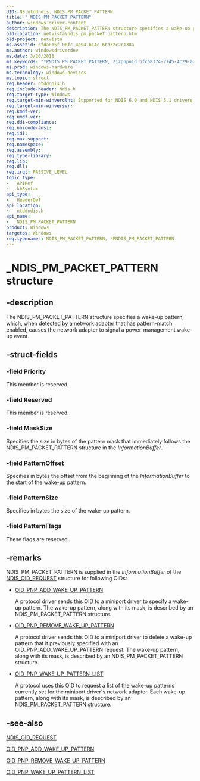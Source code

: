 ```yaml
---
UID: NS:ntddndis._NDIS_PM_PACKET_PATTERN
title: "_NDIS_PM_PACKET_PATTERN"
author: windows-driver-content
description: The NDIS_PM_PACKET_PATTERN structure specifies a wake-up pattern, which, when detected by a network adapter that has pattern-match enabled, causes the network adapter to signal a power-management wake-up event.
old-location: netvista\ndis_pm_packet_pattern.htm
old-project: netvista
ms.assetid: dfda0b5f-06fc-4e94-b14c-6bd32c2c138a
ms.author: windowsdriverdev
ms.date: 3/26/2018
ms.keywords: "*PNDIS_PM_PACKET_PATTERN, 212pnpoid_bfc58374-2745-4c29-a2ac-b7ef864aa710.xml, NDIS_PM_PACKET_PATTERN, NDIS_PM_PACKET_PATTERN structure [Network Drivers Starting with Windows Vista], PNDIS_PM_PACKET_PATTERN, PNDIS_PM_PACKET_PATTERN structure pointer [Network Drivers Starting with Windows Vista], _NDIS_PM_PACKET_PATTERN, netvista.ndis_pm_packet_pattern, ntddndis/NDIS_PM_PACKET_PATTERN, ntddndis/PNDIS_PM_PACKET_PATTERN"
ms.prod: windows-hardware
ms.technology: windows-devices
ms.topic: struct
req.header: ntddndis.h
req.include-header: Ndis.h
req.target-type: Windows
req.target-min-winverclnt: Supported for NDIS 6.0 and NDIS 5.1 drivers (see    NDIS_PM_PACKET_PATTERN (NDIS   5.1)) in Windows Vista. Supported for NDIS 5.1 drivers (see    NDIS_PM_PACKET_PATTERN (NDIS   5.1)) in Windows XP.
req.target-min-winversvr: 
req.kmdf-ver: 
req.umdf-ver: 
req.ddi-compliance: 
req.unicode-ansi: 
req.idl: 
req.max-support: 
req.namespace: 
req.assembly: 
req.type-library: 
req.lib: 
req.dll: 
req.irql: PASSIVE_LEVEL
topic_type:
-	APIRef
-	kbSyntax
api_type:
-	HeaderDef
api_location:
-	ntddndis.h
api_name:
-	NDIS_PM_PACKET_PATTERN
product: Windows
targetos: Windows
req.typenames: NDIS_PM_PACKET_PATTERN, *PNDIS_PM_PACKET_PATTERN
---
```


# _NDIS_PM_PACKET_PATTERN structure


## -description


The NDIS_PM_PACKET_PATTERN structure specifies a wake-up pattern, which, when detected by a network adapter that
  has pattern-match enabled, causes the network adapter to signal a power-management wake-up event.


## -struct-fields




### -field Priority

This member is reserved.


### -field Reserved

This member is reserved.


### -field MaskSize

Specifies the size in bytes of the pattern mask that immediately follows the
     NDIS_PM_PACKET_PATTERN structure in the 
     <i>InformationBuffer</i>.


### -field PatternOffset

Specifies in bytes the offset from the beginning of the 
     <i>InformationBuffer</i> to the start of the wake-up pattern.


### -field PatternSize

Specifies in bytes the size of the wake-up pattern.


### -field PatternFlags

These flags are reserved.


## -remarks



NDIS_PM_PACKET_PATTERN is supplied in the 
    <i>InformationBuffer</i> of the 
    <a href="https://msdn.microsoft.com/library/windows/hardware/ff566710">NDIS_OID_REQUEST</a> structure for following
    OIDs:

<ul>
<li>

<a href="https://msdn.microsoft.com/library/windows/hardware/ff569773">OID_PNP_ADD_WAKE_UP_PATTERN</a>


A protocol driver sends this OID to a miniport driver to specify a wake-up pattern. The wake-up
      pattern, along with its mask, is described by an NDIS_PM_PACKET_PATTERN structure.

</li>
<li>

<a href="https://docs.microsoft.com/en-us/windows-hardware/drivers/network/oid-pnp-remove-wake-up-pattern">
       OID_PNP_REMOVE_WAKE_UP_PATTERN</a>


A protocol driver sends this OID to a miniport driver to delete a wake-up pattern that it previously
      specified with an OID_PNP_ADD_WAKE_UP_PATTERN request. The wake-up pattern, along with its mask, is
      described by an NDIS_PM_PACKET_PATTERN structure.

</li>
<li>

<a href="https://msdn.microsoft.com/library/windows/hardware/ff569783">OID_PNP_WAKE_UP_PATTERN_LIST</a>


A protocol uses this OID to request a list of the wake-up patterns currently set for the miniport
      driver's network adapter. Each wake-up pattern, along with its mask, is described by an NDIS_PM_PACKET_PATTERN
      structure.

</li>
</ul>



## -see-also




<a href="https://msdn.microsoft.com/library/windows/hardware/ff566710">NDIS_OID_REQUEST</a>



<a href="https://msdn.microsoft.com/library/windows/hardware/ff569773">OID_PNP_ADD_WAKE_UP_PATTERN</a>



<a href="https://docs.microsoft.com/en-us/windows-hardware/drivers/network/oid-pnp-remove-wake-up-pattern">OID_PNP_REMOVE_WAKE_UP_PATTERN</a>



<a href="https://msdn.microsoft.com/library/windows/hardware/ff569783">OID_PNP_WAKE_UP_PATTERN_LIST</a>
 

 

